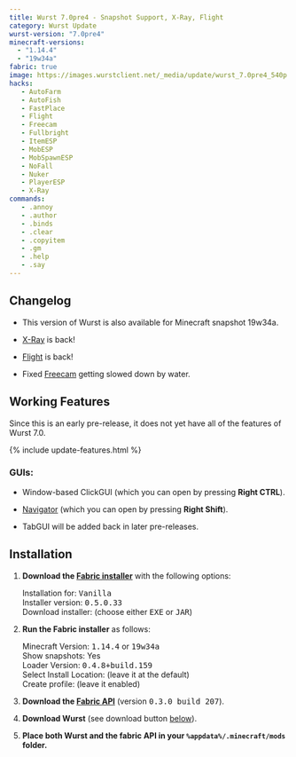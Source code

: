 ```yaml
---
title: Wurst 7.0pre4 - Snapshot Support, X-Ray, Flight
category: Wurst Update
wurst-version: "7.0pre4"
minecraft-versions:
  - "1.14.4"
  - "19w34a"
fabric: true
image: https://images.wurstclient.net/_media/update/wurst_7.0pre4_540p.webp
hacks:
   - AutoFarm
   - AutoFish
   - FastPlace
   - Flight
   - Freecam
   - Fullbright
   - ItemESP
   - MobESP
   - MobSpawnESP
   - NoFall
   - Nuker
   - PlayerESP
   - X-Ray
commands:
   - .annoy
   - .author
   - .binds
   - .clear
   - .copyitem
   - .gm
   - .help
   - .say
---
```

## Changelog

- This version of Wurst is also available for Minecraft snapshot 19w34a.

- [X-Ray](https://wurst.wiki/x-ray) is back!

- [Flight](https://wurst.wiki/flight) is back!

- Fixed [Freecam](https://wurst.wiki/freecam) getting slowed down by water.

## Working Features

Since this is an early pre-release, it does not yet have all of the features of Wurst 7.0.

{% include update-features.html %}

### GUIs:

- Window-based ClickGUI (which you can open by pressing **Right CTRL**).

- [Navigator](https://wurst.wiki/navigator) (which you can open by pressing **Right Shift**).

- TabGUI will be added back in later pre-releases.

## Installation

1. **Download the <a href="https://fabricmc.net/use/installer/" target="_blank" rel="nofollow">Fabric installer</a>** with the following options:

   Installation for: <kbd>Vanilla</kbd>  
   Installer version: <kbd>0.5.0.33</kbd>  
   Download installer: (choose either <kbd>EXE</kbd> or <kbd>JAR</kbd>)

1. **Run the Fabric installer** as follows:

   Minecraft Version: <kbd>1.14.4</kbd> or <kbd>19w34a</kbd>  
   Show snapshots: Yes  
   Loader Version: <kbd>0.4.8+build.159</kbd>  
   Select Install Location: (leave it at the default)  
   Create profile: (leave it enabled)

1. **Download the <a href="https://www.curseforge.com/minecraft/mc-mods/fabric-api/download/2750140" target="_blank" rel="nofollow">Fabric API</a>** (version <kbd>0.3.0 build 207</kbd>).

1. **Download Wurst** (see download button [below](#downloads)).

1. **Place both Wurst and the fabric API in your `%appdata%/.minecraft/mods` folder.**
